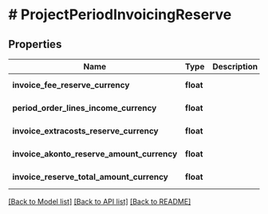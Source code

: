 # # ProjectPeriodInvoicingReserve

## Properties

Name | Type | Description | Notes
------------ | ------------- | ------------- | -------------
**invoice_fee_reserve_currency** | **float** |  | [optional] [readonly]
**period_order_lines_income_currency** | **float** |  | [optional] [readonly]
**invoice_extracosts_reserve_currency** | **float** |  | [optional] [readonly]
**invoice_akonto_reserve_amount_currency** | **float** |  | [optional] [readonly]
**invoice_reserve_total_amount_currency** | **float** |  | [optional] [readonly]

[[Back to Model list]](../../README.md#models) [[Back to API list]](../../README.md#endpoints) [[Back to README]](../../README.md)
